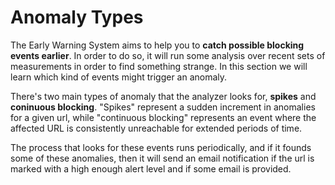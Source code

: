 # Anomaly Types

The Early Warning System aims to help you to **catch possible blocking events earlier**. In order to do so, it will run some analysis 
over recent sets of measurements in order to find something strange. In this section we will learn which kind of events might trigger 
an anomaly.

There's two main types of anomaly that the analyzer looks for, **spikes** and **coninuous blocking**. "Spikes" represent a sudden increment
in anomalies for a given url, while "continuous blocking" represents an event where the affected URL is consistently unreachable for extended 
periods of time.   

The process that looks for these events runs periodically, and if it founds some of these anomalies, then it will send an email notification
if the url is marked with a high enough alert level and if some email is provided.

